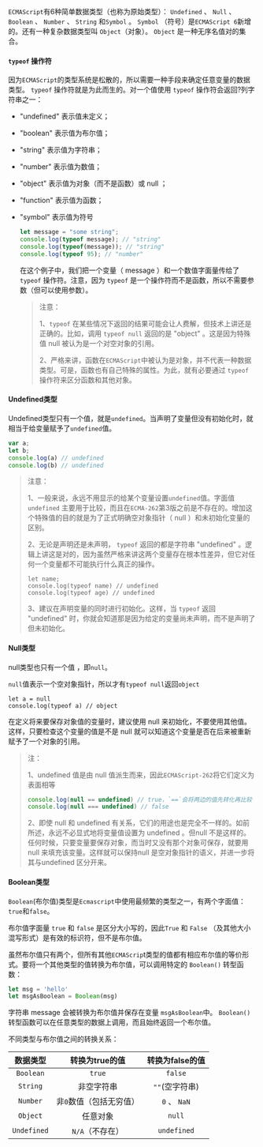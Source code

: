 `ECMAScript`有6种简单数据类型（也称为原始类型）：
`Undefined` 、 `Null` 、 `Boolean` 、 `Number` 、 `String` 和`Symbol` 。 `Symbol` （符号）是`ECMAScript 6`新增的。还有一种复杂数据类型叫 `Object`（对象）。 `Object` 是一种无序名值对的集合。

#### `typeof` 操作符

因为`ECMAScript`的类型系统是松散的，所以需要一种手段来确定任意变量的数据类型。 `typeof` 操作符就是为此而生的。对一个值使用 `typeof` 操作符会返回?列字符串之一：

- "undefined" 表示值未定义；

- "boolean" 表示值为布尔值；

- "string" 表示值为字符串；

- "number" 表示值为数值；

- "object" 表示值为对象（而不是函数）或 null ；

- "function" 表示值为函数；

- "symbol" 表示值为符号

	```javascript
	let message = "some string";
	console.log(typeof message); // "string"
	console.log(typeof(message)); // "string"
	console.log(typeof 95); // "number"
	```

	在这个例子中，我们把一个变量（ message ）和一个数值字面量传给了 `typeof` 操作符。注意，因为 `typeof` 是一个操作符而不是函数，所以不需要参数（但可以使用参数）。

	> 注意：
	>
	> 1、`typeof` 在某些情况下返回的结果可能会让人费解，但技术上讲还是正确的。比如，调用 `typeof null` 返回的是 "object" 。这是因为特殊值 null 被认为是一个对空对象的引用。
	>
	> 2、严格来讲，函数在`ECMAScript`中被认为是对象，并不代表一种数据类型。可是，函数也有自己特殊的属性。为此，就有必要通过 `typeof` 操作符来区分函数和其他对象。

#### Undefined类型

Undefined类型只有一个值，就是`undefined`。当声明了变量但没有初始化时，就相当于给变量赋予了`undefined`值。

```javascript
var a;
let b;
console.log(a) // undefined
console.log(b) // undefined
```

> 注意：
>
> 1、一般来说，永远不用显示的给某个变量设置`undefined`值。字面值 `undefined` 主要用于比较，而且在`ECMA-262`第3版之前是不存在的。增加这个特殊值的目的就是为了正式明确空对象指针（ null ）和未初始化变量的区别。
>
> 2、无论是声明还是未声明， `typeof` 返回的都是字符串 "undefined" 。逻辑上讲这是对的，因为虽然严格来讲这两个变量存在根本性差异，但它对任何一个变量都不可能执行什么真正的操作。
>
> ```
> let name;
> console.log(typeof name) // undefined
> console.log(typeof age) // undefined
> ```
>
> 3、建议在声明变量的同时进行初始化。这样，当 `typeof` 返回 "undefined" 时，你就会知道那是因为给定的变量尚未声明，而不是声明了但未初始化。

#### Null类型

null类型也只有一个值 ，即`null`。

`null`值表示一个空对象指针，所以才有`typeof null`返回`object`

```
let a = null
console.log(typeof a) // object
```

在定义将来要保存对象值的变量时，建议使用 null 来初始化，不要使用其他值。这样，只要检查这个变量的值是不是 null 就可以知道这个变量是否在后来被重新赋予了一个对象的引用。

> 注：
>
> 1、undefined 值是由 null 值派生而来，因此`ECMAScript-262`将它们定义为表面相等
>
> ```javascript
> console.log(null == undefined) // true，`==`会将两边的值先转化再比较
> console.log(null === undefined) // false
> ```
>
> 2、即使 null 和 undefined 有关系，它们的用途也是完全不一样的。如前所述，永远不必显式地将变量值设置为 undefined 。但null 不是这样的。任何时候，只要变量要保存对象，而当时又没有那个对象可保存，就要用 null 来填充该变量。这样就可以保持null 是空对象指针的语义，并进一步将其与undefined 区分开来。

#### Boolean类型

`Boolean`(布尔值)类型是`Ecmascript`中使用最频繁的类型之一，有两个字面值：`true`和`false`。

布尔值字面量 `true` 和 `false` 是区分大小写的，因此`True` 和 `False` （及其他大小混写形式）是有效的标识符，但不是布尔值。

虽然布尔值只有两个，但所有其他`ECMAScrip`t类型的值都有相应布尔值的等价形式。要将一个其他类型的值转换为布尔值，可以调用特定的 `Boolean()` 转型函数：

```javascript
let msg = 'hello'
let msgAsBoolean = Boolean(msg)
```

字符串 message 会被转换为布尔值并保存在变量 `msgAsBoolean`中。 `Boolean()` 转型函数可以在任意类型的数据上调用，而且始终返回一个布尔值。

不同类型与布尔值之间的转换关系：

|  数据类型   |     转换为true的值      | 转换为false的值 |
| :---------: | :---------------------: | :-------------: |
|  `Boolean`  |         `true`          |     `false`     |
|  `String`   |       非空字符串        | `""`(空字符串)  |
|  `Number`   | 非`0`数值（包括无穷值） |  `0` 、 `NaN`   |
|  `Object`   |        任意对象         |     `null`      |
| `Undefined` |     `N/A`（不存在）     |   `undefined`   |

